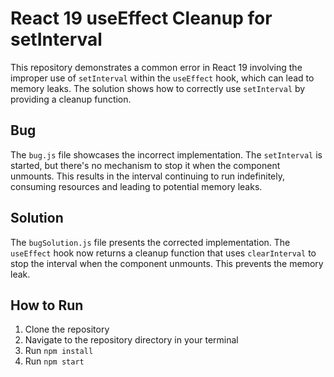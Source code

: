 # React 19 useEffect Cleanup for setInterval
This repository demonstrates a common error in React 19 involving the improper use of `setInterval` within the `useEffect` hook, which can lead to memory leaks.  The solution shows how to correctly use `setInterval` by providing a cleanup function.

## Bug
The `bug.js` file showcases the incorrect implementation.  The `setInterval` is started, but there's no mechanism to stop it when the component unmounts. This results in the interval continuing to run indefinitely, consuming resources and leading to potential memory leaks.

## Solution
The `bugSolution.js` file presents the corrected implementation.  The `useEffect` hook now returns a cleanup function that uses `clearInterval` to stop the interval when the component unmounts. This prevents the memory leak.

## How to Run
1. Clone the repository
2. Navigate to the repository directory in your terminal
3. Run `npm install`
4. Run `npm start`